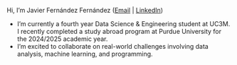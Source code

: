 Hi, I’m Javier Fernández Fernández ([Email](mailto:javier.fefefe@gmail.com) | [LinkedIn](https://www.linkedin.com/in/javierferna/))

- I’m currently a fourth year Data Science & Engineering student at UC3M. I recently completed a study abroad program at Purdue University for the 2024/2025 academic year.
- I’m excited to collaborate on real-world challenges involving data analysis, machine learning, and programming.


  
<!---
javierferna/javierferna is a ✨ special ✨ repository because its `README.md` (this file) appears on your GitHub profile.
You can click the Preview link to take a look at your changes.
--->
